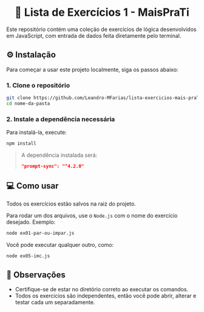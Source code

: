 <h1 align="center">📜 Lista de Exercícios 1 - MaisPraTi</h1>

Este repositório contém uma coleção de exercícios de lógica desenvolvidos em JavaScript, com entrada de dados feita diretamente pelo terminal.

## ⚙ Instalação

Para começar a usar este projeto localmente, siga os passos abaixo:

### 1. Clone o repositório

```bash
git clone https://github.com/Leandro-MFarias/lista-exercicios-mais-praTi.git
cd nome-da-pasta
```

### 2. Instale a dependência necessária

Para instalá-la, execute:

```bash
npm install
```

> A dependência instalada será:
> ```json
> "prompt-sync": "^4.2.0"
> ```

## 💻 Como usar

Todos os exercícios estão salvos na raiz do projeto.

Para rodar um dos arquivos, use o `Node.js` com o nome do exercício desejado. Exemplo:

```bash
node ex01-par-ou-impar.js
```

Você pode executar qualquer outro, como:

```bash
node ex05-imc.js
```
## 📌 Observações

- Certifique-se de estar no diretório correto ao executar os comandos.
- Todos os exercícios são independentes, então você pode abrir, alterar e testar cada um separadamente.